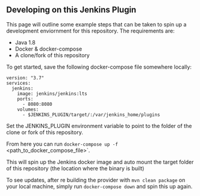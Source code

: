 ## Developing on this Jenkins Plugin

This page will outline some example steps that can be taken to spin up a development enviornment for this repository. The requirements are:

* Java 1.8
* Docker & docker-compose
* A clone/fork of this repository


To get started, save the following docker-compose file somewhere locally:

```
version: "3.7"
services:
  jenkins:
    image: jenkins/jenkins:lts
    ports:
      - 8080:8080
    volumes:
      - $JENKINS_PLUGIN/target/:/var/jenkins_home/plugins
```

Set the JENKINS_PLUGIN environment variable to point to the folder of the clone or fork of this repository.

From here you can run `docker-compose up -f `<path_to_docker_compose_file>`.

This will spin up the Jenkins docker image and auto mount the target folder of this repository (the location where the binary is built)

To see updates, after re building the provider with `mvn clean package` on your local machine, simply run `docker-compose down` and spin this up again.
